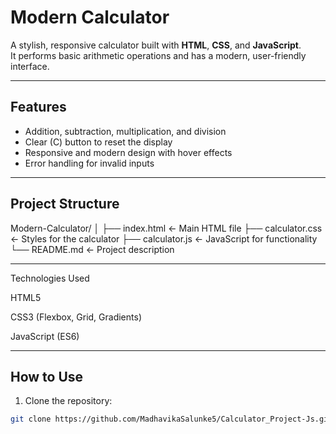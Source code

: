 # Modern Calculator

A stylish, responsive calculator built with **HTML**, **CSS**, and **JavaScript**.  
It performs basic arithmetic operations and has a modern, user-friendly interface.

---

## Features
- Addition, subtraction, multiplication, and division
- Clear (C) button to reset the display
- Responsive and modern design with hover effects
- Error handling for invalid inputs

---

## Project Structure
Modern-Calculator/
│
├── index.html ← Main HTML file
├── calculator.css ← Styles for the calculator
├── calculator.js ← JavaScript for functionality
└── README.md ← Project description


---

Technologies Used

HTML5

CSS3 (Flexbox, Grid, Gradients)

JavaScript (ES6)

---



## How to Use
1. Clone the repository:
```bash
git clone https://github.com/MadhavikaSalunke5/Calculator_Project-Js.git
